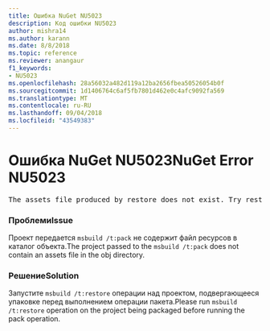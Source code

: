 ```yaml
---
title: Ошибка NuGet NU5023
description: Код ошибки NU5023
author: mishra14
ms.author: karann
ms.date: 8/8/2018
ms.topic: reference
ms.reviewer: anangaur
f1_keywords:
- NU5023
ms.openlocfilehash: 28a56032a482d119a12ba2656fbea50526054b0f
ms.sourcegitcommit: 1d1406764c6af5fb7801d462e0c4afc9092fa569
ms.translationtype: MT
ms.contentlocale: ru-RU
ms.lasthandoff: 09/04/2018
ms.locfileid: "43549383"
---
```

# <a name="nuget-error-nu5023"></a><span data-ttu-id="44c33-103">Ошибка NuGet NU5023</span><span class="sxs-lookup"><span data-stu-id="44c33-103">NuGet Error NU5023</span></span>
<pre>The assets file produced by restore does not exist. Try restoring the project again. The expected location of the assets file is F:\project\obj\project.assets.json.</pre>

### <a name="issue"></a><span data-ttu-id="44c33-104">Проблеми</span><span class="sxs-lookup"><span data-stu-id="44c33-104">Issue</span></span>

<span data-ttu-id="44c33-105">Проект передается `msbuild /t:pack` не содержит файл ресурсов в каталог объекта.</span><span class="sxs-lookup"><span data-stu-id="44c33-105">The project passed to the `msbuild /t:pack` does not contain an assets file in the obj directory.</span></span>


### <a name="solution"></a><span data-ttu-id="44c33-106">Решение</span><span class="sxs-lookup"><span data-stu-id="44c33-106">Solution</span></span>

<span data-ttu-id="44c33-107">Запустите `msbuild /t:restore` операции над проектом, подвергающееся упаковке перед выполнением операции пакета.</span><span class="sxs-lookup"><span data-stu-id="44c33-107">Please run `msbuild /t:restore` operation on the project being packaged before running the pack operation.</span></span>

